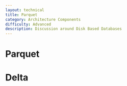 ```yaml
---
layout: technical
title: Parquet
category: Architecture Components
difficulty: Advanced
description: Discussion around Disk Based Databases
---
```


# Parquet

# Delta